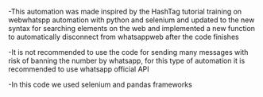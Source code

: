 -This automation was made inspired by the HashTag tutorial training on webwhatspp automation with python and selenium and updated to the new syntax for searching elements on the web and implemented a new function to automatically disconnect from whatsappweb after the code finishes

-It is not recommended to use the code for sending many messages with risk of banning the number by whatsapp, for this type of automation it is recommended to use whatsapp official API

-In this code we used selenium and pandas frameworks